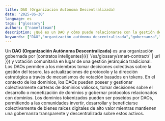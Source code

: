 ```yaml
---
title: DAO (Organización Autónoma Descentralizada)
date: '2025-06-30'
language: es
tags: ["glossary"]
authors: ["namefiteam"]
description: ¿Qué es un DAO y cómo puede relacionarse con la gestión de dominios?
keywords: ["DAO","organización autónoma descentralizada","gobernanza","propiedad colectiva","contratos inteligentes"]
---
```


Un **DAO (Organización Autónoma Descentralizada)** es una organización gobernada por [contratos inteligentes]({{ '/es/glossary/smart-contract/' | url }}) y votación comunitaria en lugar de una gestión jerárquica tradicional. Los DAOs permiten a los miembros tomar decisiones colectivas sobre la gestión del tesoro, las actualizaciones de protocolo y la dirección estratégica a través de mecanismos de votación basados en tokens. En el contexto de los dominios, los DAOs pueden poseer y gestionar colectivamente carteras de dominios valiosos, tomar decisiones sobre el desarrollo o monetización de dominios y gobernar protocolos relacionados con dominios. Los dominios tokenizados pueden ser poseídos por DAOs, permitiendo a las comunidades invertir, desarrollar y beneficiarse colectivamente de bienes raíces digitales de alto valor mientras mantienen una gobernanza transparente y descentralizada sobre estos activos.